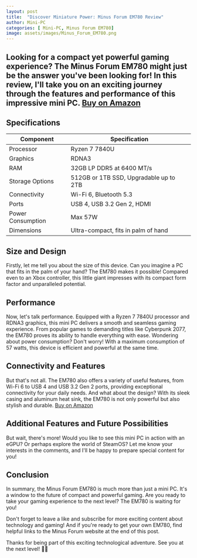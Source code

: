 ```yaml
---
layout: post
title:  "Discover Miniature Power: Minus Forum EM780 Review"
author: Mini-PC
categories: [ Mini-PC, Minus Forum EM780]
image: assets/images/Minus_Forum_EM780.png
---
```


## Looking for a compact yet powerful gaming experience? The Minus Forum EM780 might just be the answer you've been looking for! In this review, I'll take you on an exciting journey through the features and performance of this impressive mini PC. [Buy on Amazon](https://amzn.to/3UAKaPr)


## Specifications

| Component          | Specification                                     |
|--------------------|---------------------------------------------------|
| Processor          | Ryzen 7 7840U                                     |
| Graphics           | RDNA3                                             |
| RAM                | 32GB LP DDR5 at 6400 MT/s                        |
| Storage Options    | 512GB or 1TB SSD, Upgradable up to 2TB            |
| Connectivity       | Wi-Fi 6, Bluetooth 5.3                            |
| Ports              | USB 4, USB 3.2 Gen 2, HDMI                        |
| Power Consumption  | Max 57W                                           |
| Dimensions         | Ultra-compact, fits in palm of hand               |

## Size and Design

Firstly, let me tell you about the size of this device. Can you imagine a PC that fits in the palm of your hand? The EM780 makes it possible! Compared even to an Xbox controller, this little giant impresses with its compact form factor and unparalleled potential.

## Performance

Now, let's talk performance. Equipped with a Ryzen 7 7840U processor and RDNA3 graphics, this mini PC delivers a smooth and seamless gaming experience. From popular games to demanding titles like Cyberpunk 2077, the EM780 proves its ability to handle everything with ease. Wondering about power consumption? Don't worry! With a maximum consumption of 57 watts, this device is efficient and powerful at the same time.

## Connectivity and Features

But that's not all. The EM780 also offers a variety of useful features, from Wi-Fi 6 to USB 4 and USB 3.2 Gen 2 ports, providing exceptional connectivity for your daily needs. And what about the design? With its sleek casing and aluminum heat sink, the EM780 is not only powerful but also stylish and durable. [Buy on Amazon](https://amzn.to/3UAKaPr)

## Additional Features and Future Possibilities

But wait, there's more! Would you like to see this mini PC in action with an eGPU? Or perhaps explore the world of SteamOS? Let me know your interests in the comments, and I'll be happy to prepare special content for you!

## Conclusion

In summary, the Minus Forum EM780 is much more than just a mini PC. It's a window to the future of compact and powerful gaming. Are you ready to take your gaming experience to the next level? The EM780 is waiting for you!

Don't forget to leave a like and subscribe for more exciting content about technology and gaming! And if you're ready to get your own EM780, find helpful links to the Minus Forum website at the end of this post.

Thanks for being part of this exciting technological adventure. See you at the next level! 🚀✨
